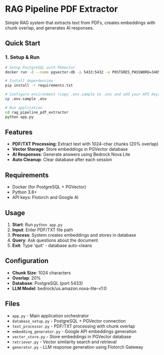 # RAG Pipeline PDF Extractor

Simple RAG system that extracts text from PDFs, creates embeddings with chunk overlap, and generates AI responses.

## Quick Start

### 1. Setup & Run
```bash
# Setup PostgreSQL with PGVector
docker run -d --name pgvector-db -p 5433:5432 -e POSTGRES_PASSWORD=3485 ankane/pgvector

# Install dependencies
pip install -r requirements.txt

# Configure environment (copy .env.sample to .env and add your API keys)
cp .env.sample .env

# Run application
cd rag_pipeline_pdf_extractor
python app.py
```

## Features

- **PDF/TXT Processing**: Extract text with 1024-char chunks (20% overlap)
- **Vector Storage**: Store embeddings in PGVector database
- **AI Responses**: Generate answers using Bedrock Nova Lite
- **Auto Cleanup**: Clear database after each session

## Requirements

- Docker (for PostgreSQL + PGVector)
- Python 3.8+
- API keys: Flotorch and Google AI

## Usage

1. **Start**: Run `python app.py`
2. **Input**: Enter PDF/TXT file path
3. **Process**: System creates embeddings and stores in database
4. **Query**: Ask questions about the document
5. **Exit**: Type 'quit' - database auto-cleans



## Configuration

- **Chunk Size**: 1024 characters
- **Overlap**: 20%
- **Database**: PostgreSQL (port 5433)
- **LLM Model**: bedrock/us.amazon.nova-lite-v1:0

## Files

- `app.py` - Main application orchestrator
- `database_setup.py` - PostgreSQL + PGVector connection
- `text_processor.py` - PDF/TXT processing with chunk overlap
- `embedding_generator.py` - Google API embeddings generation
- `vector_store.py` - Store embeddings in PGVector database
- `retriever.py` - Vector similarity search and retrieval
- `generator.py` - LLM response generation using Flotorch Gateway
